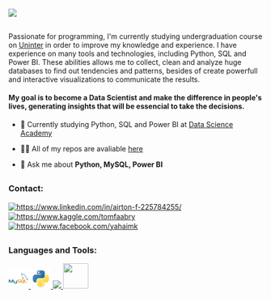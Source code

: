 <!-- <img src="https://user-images.githubusercontent.com/110841289/234858604-cf0de1df-fd87-45c0-ae78-157fcaed8d6a.gif" width="900" height="280"> -->
<br>
<br>
<div>
  <!-- thanks to anuraghazra for the git stats-->
  <img align="center" height=250 src="https://github-readme-stats.vercel.app/api?username=faabry&count_private=true&show_icons=true&theme=dracula">
</div>

 ##
 
<div>
   <p> Passionate for programming, I'm currently studying undergraduation course on <a href="https://www.uninter.com/graduacao-ead/?msclkid=310b9df4a1cd1ec39d4bf9fff10c0a5f&utm_source=bing&utm_medium=cpc&utm_campaign=%5BGRAD_EAD%5D%5BBing%5D%5BConversao%5D%5BGeral%5D%5BAlways_On%5D&utm_term=uninter&utm_content=Uninter%20(Novo)">Uninter</a> in order to improve my knowledge and experience. I have experience on many tools and technologies, including Python, SQL and Power BI. These abilities allows me to collect, clean and analyze huge databases to find out tendencies and patterns, besides of create powerfull and interactive visualizations  to communicate the results.</p>
</div>

<h4> My goal is to become a Data Scientist and make the difference in people's lives, generating insights that will be essencial to take the decisions.</h4>

- 🌱 Currently studying Python, SQL and Power BI at <a href="https://www.datascienceacademy.com.br/start"> Data Science Academy </a> 

- 👨‍💻 All of my repos are avaliable <a href="https://github.com/Faabry?tab=repositories">here</a>

- 💬 Ask me about **Python, MySQL, Power BI**

 ##


<h3 align="left">Contact:</h3>
<p align="left">
<a href="https://www.linkedin.com/in/airton-f-225784255/" target="blank"><img align="center" src="https://raw.githubusercontent.com/rahuldkjain/github-profile-readme-generator/master/src/images/icons/Social/linked-in-alt.svg" alt="https://www.linkedin.com/in/airton-f-225784255/" height="30" width="40" /></a>
<a href="https://www.kaggle.com/tomfaabry" target="blank"><img align="center" src="https://raw.githubusercontent.com/rahuldkjain/github-profile-readme-generator/master/src/images/icons/Social/kaggle.svg" alt="https://www.kaggle.com/tomfaabry" height="30" width="40" /></a>
<a href="https://www.instagram.com/faa_bry/" target="blank"><img align="center" src="https://user-images.githubusercontent.com/110841289/227697828-6a70387e-5489-4540-ab65-97c179788a58.png" alt="https://www.facebook.com/yahaimk" height="40" width="40" /></a>
</p>

 ##

<h3 align="left">Languages and Tools:</h3>
<p align="left"> <a href="https://www.mysql.com/" target="_blank" rel="noreferrer"> <img src="https://raw.githubusercontent.com/devicons/devicon/master/icons/mysql/mysql-original-wordmark.svg" alt="mysql" width="40" height="40"/> </a> <a href="https://www.python.org" target="_blank" rel="noreferrer"> <img src="https://raw.githubusercontent.com/devicons/devicon/master/icons/python/python-original.svg" alt="python" width="40" height="40"/> </a> 
<a href="https://app.powerbi.com/"><img src="https://user-images.githubusercontent.com/110841289/224362925-4ff995f3-b671-4c63-840f-9da81e592216.jpg" height=40>
  </a> <a href="https://developer.mozilla.org/en-US/docs/web/html"><img src="https://user-images.githubusercontent.com/110841289/234860938-49872de0-fa69-4221-809b-d725e82f5014.png" width="50" height="50"><a/></p>






